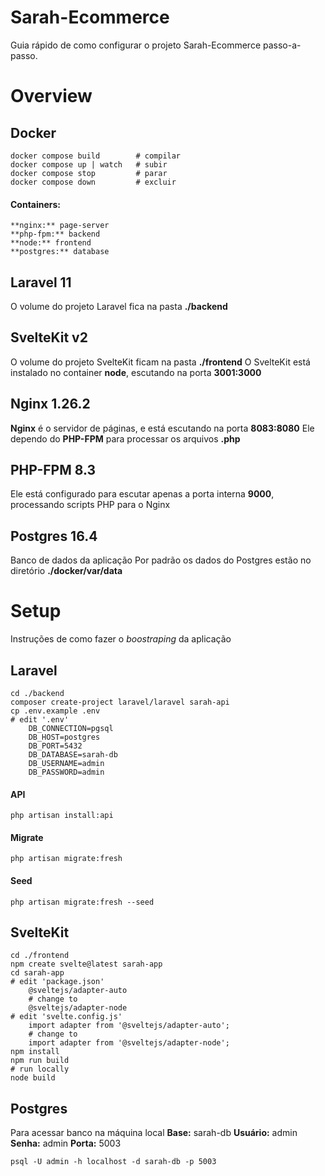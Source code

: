 # Sarah-Ecommerce

Guia rápido de como configurar o projeto Sarah-Ecommerce passo-a-passo.

# Overview

## Docker

    docker compose build 		# compilar
    docker compose up | watch	# subir
	docker compose stop		 	# parar
	docker compose down 		# excluir

#### Containers:
	**nginx:** page-server
	**php-fpm:** backend
	**node:** frontend
	**postgres:** database
	
## Laravel 11
  O volume do projeto Laravel fica na pasta **./backend**

## SvelteKit v2
  O volume do projeto SvelteKit ficam na pasta **./frontend**
O SvelteKit está instalado no container **node**, escutando na porta **3001:3000**

## Nginx 1.26.2
**Nginx** é o servidor de páginas, e está escutando na porta **8083:8080**
Ele dependo do **PHP-FPM** para processar os arquivos **.php**

## PHP-FPM 8.3
Ele está configurado para escutar apenas a porta interna **9000**, processando scripts PHP para o Nginx

## Postgres 16.4
Banco de dados da aplicação
Por padrão os dados do Postgres estão no diretório **./docker/var/data**

# Setup
Instruções de como fazer o *boostraping* da aplicação

## Laravel
	cd ./backend
    composer create-project laravel/laravel sarah-api
    cp .env.example .env
	# edit '.env'
		DB_CONNECTION=pgsql
		DB_HOST=postgres
		DB_PORT=5432
		DB_DATABASE=sarah-db
		DB_USERNAME=admin
		DB_PASSWORD=admin

#### API
	php artisan install:api

#### Migrate
	php artisan migrate:fresh

#### Seed
	php artisan migrate:fresh --seed

## SvelteKit

    cd ./frontend
    npm create svelte@latest sarah-app
    cd sarah-app
	# edit 'package.json'
		@sveltejs/adapter-auto
		# change to
		@sveltejs/adapter-node
	# edit 'svelte.config.js'
		import adapter from '@sveltejs/adapter-auto';
		# change to
		import adapter from '@sveltejs/adapter-node';
	npm install
	npm run build
	# run locally
	node build

## Postgres
Para acessar banco na máquina local
	**Base:** sarah-db
	**Usuário:** admin
	**Senha:** admin
	**Porta:** 5003
	
    psql -U admin -h localhost -d sarah-db -p 5003
